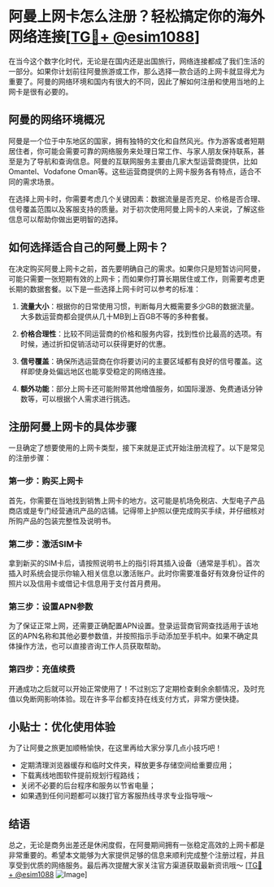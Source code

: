 # 阿曼上网卡怎么注册？轻松搞定你的海外网络连接[[TG💪+ @esim1088](https://t.me/s/esim1088)]

在当今这个数字化时代，无论是在国内还是出国旅行，网络连接都成了我们生活的一部分。如果你计划前往阿曼旅游或工作，那么选择一款合适的上网卡就显得尤为重要了。阿曼的网络环境和国内有很大的不同，因此了解如何注册和使用当地的上网卡是很有必要的。

## 阿曼的网络环境概况

阿曼是一个位于中东地区的国家，拥有独特的文化和自然风光。作为游客或者短期居住者，你可能会需要可靠的网络服务来处理日常工作、与家人朋友保持联系，甚至是为了导航和查询信息。阿曼的互联网服务主要由几家大型运营商提供，比如Omantel、Vodafone Oman等。这些运营商提供的上网卡服务各有特点，适合不同的需求场景。

在选择上网卡时，你需要考虑几个关键因素：数据流量是否充足、价格是否合理、信号覆盖范围以及客服支持的质量。对于初次使用阿曼上网卡的人来说，了解这些信息可以帮助你做出更明智的选择。

## 如何选择适合自己的阿曼上网卡？

在决定购买阿曼上网卡之前，首先要明确自己的需求。如果你只是短暂访问阿曼，可能只需要一张短期有效的上网卡；而如果你打算长期居住或工作，则需要考虑更长期的数据套餐。以下是一些选择上网卡时可以参考的标准：

1. **流量大小**：根据你的日常使用习惯，判断每月大概需要多少GB的数据流量。大多数运营商都会提供从几十MB到上百GB不等的多种套餐。
   
2. **价格合理性**：比较不同运营商的价格和服务内容，找到性价比最高的选项。有时候，通过折扣促销活动可以获得更好的优惠。

3. **信号覆盖**：确保所选运营商在你将要访问的主要区域都有良好的信号覆盖。这样即使身处偏远地区也能享受稳定的网络连接。

4. **额外功能**：部分上网卡还可能附带其他增值服务，如国际漫游、免费通话分钟数等，可以根据个人需求进行挑选。

## 注册阿曼上网卡的具体步骤

一旦确定了想要使用的上网卡类型，接下来就是正式开始注册流程了。以下是常见的注册步骤：

### 第一步：购买上网卡

首先，你需要在当地找到销售上网卡的地方。这可能是机场免税店、大型电子产品商店或是专门经营通讯产品的店铺。记得带上护照以便完成购买手续，并仔细核对所购产品的包装完整性及说明书。

### 第二步：激活SIM卡

拿到新买的SIM卡后，请按照说明书上的指引将其插入设备（通常是手机）。首次插入时系统会提示你输入相关信息以激活账户。此时你需要准备好有效身份证件的照片以及信用卡或借记卡信息用于支付首月费用。

### 第三步：设置APN参数

为了保证正常上网，还需要正确配置APN设置。登录运营商官网查找适用于该地区的APN名称和其他必要参数值，并按照指示手动添加至手机中。如果不确定具体操作方法，也可以直接咨询工作人员获取帮助。

### 第四步：充值续费

开通成功之后就可以开始正常使用了！不过别忘了定期检查剩余余额情况，及时充值以免断网影响体验。现在许多平台都支持在线支付方式，非常方便快捷。

## 小贴士：优化使用体验

为了让阿曼之旅更加顺畅愉快，在这里再给大家分享几点小技巧吧！

- 定期清理浏览器缓存和临时文件夹，释放更多存储空间给重要应用；
- 下载离线地图软件提前规划行程路线；
- 关闭不必要的后台程序和服务以节省电量；
- 如果遇到任何问题都可以拨打官方客服热线寻求专业指导哦～

## 结语

总之，无论是商务出差还是休闲度假，在阿曼期间拥有一张稳定高效的上网卡都是非常重要的。希望本文能够为大家提供足够的信息来顺利完成整个注册过程，并且享受到优质的网络服务。最后再次提醒大家关注官方渠道获取最新资讯哦～ [[TG💪+ @esim1088](https://t.me/s/esim1088) ![Image](https://i.postimg.cc/4NQfJmqS/Snipaste-2025-05-13-00-14-12.png)]
